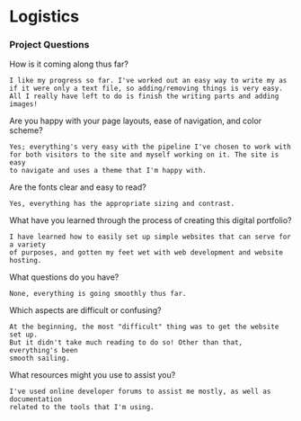 # Logistics

### Project Questions

How is it coming along thus far?

    I like my progress so far. I've worked out an easy way to write my as 
    if it were only a text file, so adding/removing things is very easy.
    All I really have left to do is finish the writing parts and adding images!

Are you happy with your page layouts, ease of navigation, and color scheme?

    Yes; everything's very easy with the pipeline I've chosen to work with
    for both visitors to the site and myself working on it. The site is easy
    to navigate and uses a theme that I'm happy with.

Are the fonts clear and easy to read?

    Yes, everything has the appropriate sizing and contrast.

What have you learned through the process of creating this digital portfolio?

    I have learned how to easily set up simple websites that can serve for a variety
    of purposes, and gotten my feet wet with web development and website hosting.

What questions do you have?

    None, everything is going smoothly thus far.

Which aspects are difficult or confusing?

    At the beginning, the most "difficult" thing was to get the website set up.
    But it didn't take much reading to do so! Other than that, everything's been
    smooth sailing.

What resources might you use to assist you?

    I've used online developer forums to assist me mostly, as well as documentation
    related to the tools that I'm using.

